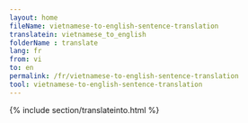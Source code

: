 ```yaml
---
layout: home
fileName: vietnamese-to-english-sentence-translation
translatein: vietnamese_to_english
folderName : translate
lang: fr
from: vi
to: en
permalink: /fr/vietnamese-to-english-sentence-translation
tool: vietnamese-to-english-sentence-translation
---
```

{% include section/translateinto.html %}
